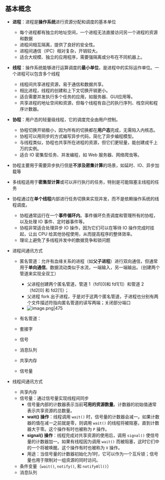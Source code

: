 ## 基本概念
- **进程**：进程是**操作系统**进行资源分配和调度的基本单位
	- 每个进程都有独立的地址空间，一个进程无法直接访问另一个进程的资源和数据
	- 进程间相互隔离，提供了良好的安全性。
	- 进程间通信（IPC）相对复杂，开销较大。
	- 适合大规模、独立的应用程序，需要强隔离或分布在不同机器上。
- **线程**：操作系统能够进行运算调度的**最小单位**，是进程中的实际运作单位。一个进程可以包含多个线程
	- 线程间共享进程资源，易于通信和数据共享。
	- 相比进程，线程的创建和上下文切换开销更小。
	- 适合需要并发执行多个任务的应用，如服务器、GUI应用等。
	- 共享进程的地址空间和资源，但每个线程有自己的执行序列、栈空间和程序计数器。
- **协程**：用户态的轻量级线程，它的调度完全由用户控制。
	- 协程切换开销极小，因为所有的切换都在**用户态**完成，无需陷入内核态。
	- 协程可以用同步的方式编写异步代码，简化了异步编程模型。
	- 与线程类似，协程也共享所在进程的资源，但它们更轻量，能创建成千上万的实例。
	- 适合 IO 密集型任务、并发编程，如 Web 服务器、网络爬虫等。
- 协程主要用于需要异步执行但是**不涉及密集计算**的场景，如延时、IO、异步加载等
- 多线程适用于**密集型计算**或可以并行执行的任务，特别是可能阻塞主线程的任务
- 协程通过在**单个线程**内部进行任务切换来实现并发，而不是依赖操作系统的线程调度。
	- 协程通常运行在一个**事件循环内**。事件循环负责调度和管理所有的协程，以及处理 IO 事件、定时器事件等。
	- 协程非常适合处理异步 IO 操作，因为它们可以在等待 IO 操作完成时挂起，让出 CPU 给其他协程使用，从而提高程序的整体效率。
	- 理论上避免了多线程并发中的数据竞争和锁问题

- 进程间通讯方式
	- 匿名管道：允许有血缘关系的进程（如**父子进程**）进行双向通信，但通常用于**单向通信**。数据流动类似于水流，一端输入，另一端输出。（创建两个管道来实现全双工）
		- 父进程创建两个匿名管道，管道 1（fd1\[0]和 fd1\[1]）和管道 2（fd2\[0] 和 fd2\[1]）；
		- 父进程 fork 出子进程，于是对于这两个匿名管道，子进程也分别有两个文件描述符指向匿名管道的读写两端；关闭部分端口
		- ![image.png|475](https://thdlrt.oss-cn-beijing.aliyuncs.com/20240314232023.png)

	- 有名管道：
	- 套接字
	- 信号
	- 消息队列
	- 共享内存
	- 信号量
- 线程间通讯方式
	- 共享内存
	- 信号量：通过信号量实现线程间同步
		- 信号量内部的计数器表示当前**可用的资源数量**。计数器的初始值通常表示共享资源的总数量。
		- **wait() 操作**：线程调用 `wait()` 时，信号量的计数器会减一。如果计数器的值在减一之前就是零，则调用 `wait()` 的线程将被阻塞，直到计数器大于零。这个操作有时也被称为 `P` 操作。
		- **signal() 操作**：线程完成对共享资源的使用后，调用 `signal()` 使信号量的计数器加一。如果有线程因为调用 `wait()` 而被阻塞，这时它们中的一个将被唤醒。这个操作有时也被称为 `V` 操作。
		- 用途：当信号量的计数器初始化为1时，它可以作为一个互斥锁；信号量也用于限制对一组资源的同时访问。
	- 条件变量（`wait()`, `notify()`, 和 `notifyAll()`）
	- 消息队列